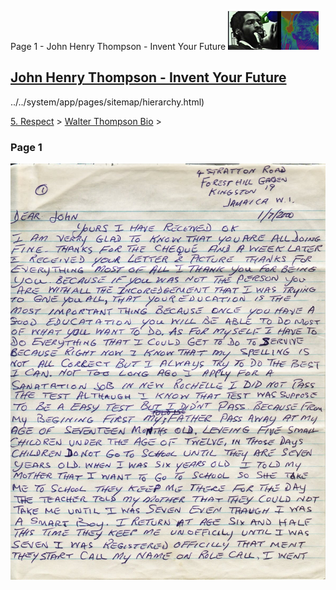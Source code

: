 Page 1 - John Henry Thompson - Invent Your Future [![John Henry Thompson - Invent Your Future](../../_/rsrc/1329567069254/config/customLogo.gif-revision=6.png)](../../index.html)

[John Henry Thompson - Invent Your Future](../../index.html)
------------------------------------------------------------

../../system/app/pages/sitemap/hierarchy.html)
    

[5\. Respect](../../heros.html)‎ > ‎[Walter Thompson Bio](../walter-thompson-bio.html)‎ > ‎

### Page 1

[![](../../_/rsrc/1481644266427/heros/walter-thompson-bio/page-1/WHT_AutoBio_01-width=100-.jpg)](http://www.johnhenrythompson.com/heros/walter-thompson-bio/page-1/WHT_AutoBio_01.jpg?attredirects=0)

  

